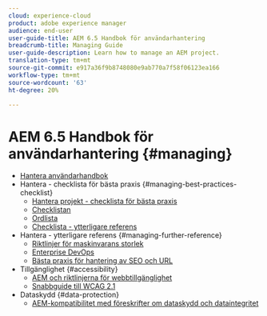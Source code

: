 ```yaml
---
cloud: experience-cloud
product: adobe experience manager
audience: end-user
user-guide-title: AEM 6.5 Handbok för användarhantering
breadcrumb-title: Managing Guide
user-guide-description: Learn how to manage an AEM project.
translation-type: tm+mt
source-git-commit: e917a36f9b8748080e9ab770a7f58f06123ea166
workflow-type: tm+mt
source-wordcount: '63'
ht-degree: 20%

---
```



# AEM 6.5 Handbok för användarhantering {#managing}

+ [Hantera användarhandbok](home.md)
+ Hantera - checklista för bästa praxis {#managing-best-practices-checklist}
   + [Hantera projekt - checklista för bästa praxis](best-practices.md)
   + [Checklistan](best-practices-checklist.md)
   + [Ordlista](best-practices-glossary.md)
   + [Checklista - ytterligare referens](best-practices-further-reference.md)
+ Hantera - ytterligare referens {#managing-further-reference}
   + [Riktlinjer för maskinvarans storlek](hardware-sizing-guidelines.md)
   + [Enterprise DevOps](enterprise-devops.md)
   + [Bästa praxis för hantering av SEO och URL](seo-and-url-management.md)
+ Tillgänglighet {#accessibility}
   + [AEM och riktlinjerna för webbtillgänglighet](web-accessibility.md)
   + [Snabbguide till WCAG 2.1](qg-wcag.md)
+ Dataskydd {#data-protection}
   + [AEM-kompatibilitet med föreskrifter om dataskydd och dataintegritet](data-protection-and-privacy.md)
